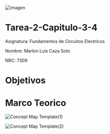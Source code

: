 ![imagen](https://user-images.githubusercontent.com/105812540/169170187-c196cd47-cab4-4ce5-9db3-5f7ce407d292.png)

# Tarea-2-Capitulo-3-4

Asignatura: Fundamentos de Circuitos Electricos

Nombre: Marlon Luis Caza Soto 

NRC: 7309

# Objetivos 


# Marco Teorico 

![Concept Map Template(1)](https://user-images.githubusercontent.com/105812540/170408384-f5c4a762-4f9b-49d5-b76a-db58d1bbd5ea.jpg)

![Concept Map Template(2)](https://user-images.githubusercontent.com/105812540/170408387-6633c40a-60a1-4dd1-9b3c-b4691c660692.jpg)
